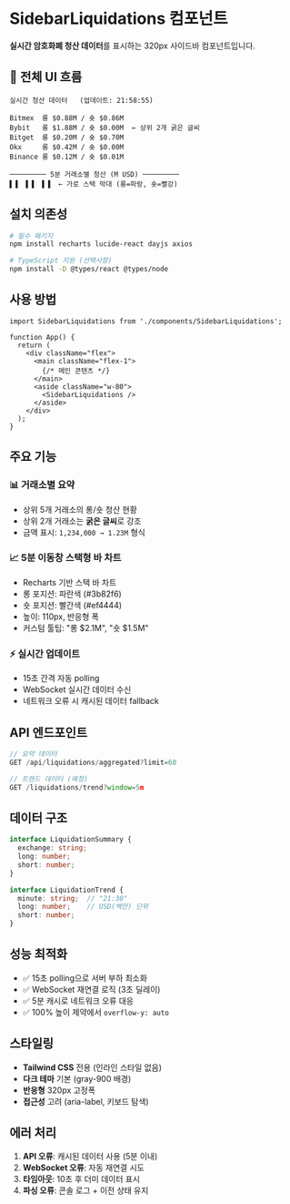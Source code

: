 # SidebarLiquidations 컴포넌트

**실시간 암호화폐 청산 데이터**를 표시하는 320px 사이드바 컴포넌트입니다.

## 🎯 전체 UI 흐름

```
실시간 청산 데이터   (업데이트: 21:58:55)

Bitmex  롱 $0.88M / 숏 $0.86M
Bybit   롱 $1.88M / 숏 $0.00M  ← 상위 2개 굵은 글씨
Bitget  롱 $0.20M / 숏 $0.70M
Okx     롱 $0.42M / 숏 $0.00M
Binance 롱 $0.12M / 숏 $0.01M

───────── 5분 거래소별 청산 (M USD) ─────────
▌▐  ▌▐  ▌▐  ← 가로 스택 막대 (롱=파랑, 숏=빨강)
```

## 설치 의존성

```bash
# 필수 패키지
npm install recharts lucide-react dayjs axios

# TypeScript 지원 (선택사항)
npm install -D @types/react @types/node
```

## 사용 방법

```tsx
import SidebarLiquidations from './components/SidebarLiquidations';

function App() {
  return (
    <div className="flex">
      <main className="flex-1">
        {/* 메인 콘텐츠 */}
      </main>
      <aside className="w-80">
        <SidebarLiquidations />
      </aside>
    </div>
  );
}
```

## 주요 기능

### 📊 거래소별 요약
- 상위 5개 거래소의 롱/숏 청산 현황
- 상위 2개 거래소는 **굵은 글씨**로 강조
- 금액 표시: `1,234,000 → 1.23M` 형식

### 📈 5분 이동창 스택형 바 차트
- Recharts 기반 스택 바 차트
- 롱 포지션: 파란색 (#3b82f6)
- 숏 포지션: 빨간색 (#ef4444)
- 높이: 110px, 반응형 폭
- 커스텀 툴팁: "롱 $2.1M", "숏 $1.5M"

### ⚡ 실시간 업데이트
- 15초 간격 자동 polling
- WebSocket 실시간 데이터 수신
- 네트워크 오류 시 캐시된 데이터 fallback

## API 엔드포인트

```typescript
// 요약 데이터
GET /api/liquidations/aggregated?limit=60

// 트렌드 데이터 (예정)
GET /liquidations/trend?window=5m
```

## 데이터 구조

```typescript
interface LiquidationSummary {
  exchange: string;
  long: number;
  short: number;
}

interface LiquidationTrend {
  minute: string;  // "21:30"
  long: number;    // USD(백만) 단위
  short: number;
}
```

## 성능 최적화

- ✅ 15초 polling으로 서버 부하 최소화
- ✅ WebSocket 재연결 로직 (3초 딜레이)
- ✅ 5분 캐시로 네트워크 오류 대응
- ✅ 100% 높이 제약에서 `overflow-y: auto`

## 스타일링

- **Tailwind CSS** 전용 (인라인 스타일 없음)
- **다크 테마** 기본 (gray-900 배경)
- **반응형** 320px 고정폭
- **접근성** 고려 (aria-label, 키보드 탐색)

## 에러 처리

1. **API 오류**: 캐시된 데이터 사용 (5분 이내)
2. **WebSocket 오류**: 자동 재연결 시도
3. **타임아웃**: 10초 후 더미 데이터 표시
4. **파싱 오류**: 콘솔 로그 + 이전 상태 유지